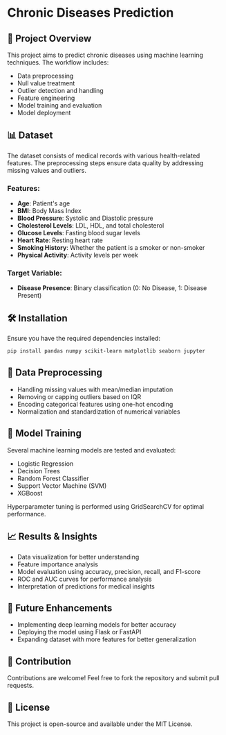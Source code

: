 
# Chronic Diseases Prediction

## 🚀 Project Overview
This project aims to predict chronic diseases using machine learning techniques. The workflow includes:
- Data preprocessing
- Null value treatment
- Outlier detection and handling
- Feature engineering
- Model training and evaluation
- Model deployment 

## 📊 Dataset
The dataset consists of medical records with various health-related features. The preprocessing steps ensure data quality by addressing missing values and outliers.

### Features:
- **Age**: Patient's age
- **BMI**: Body Mass Index
- **Blood Pressure**: Systolic and Diastolic pressure
- **Cholesterol Levels**: LDL, HDL, and total cholesterol
- **Glucose Levels**: Fasting blood sugar levels
- **Heart Rate**: Resting heart rate
- **Smoking History**: Whether the patient is a smoker or non-smoker
- **Physical Activity**: Activity levels per week

### Target Variable:
- **Disease Presence**: Binary classification (0: No Disease, 1: Disease Present)

## 🛠 Installation
Ensure you have the required dependencies installed:
```bash
pip install pandas numpy scikit-learn matplotlib seaborn jupyter
```

## 🔬 Data Preprocessing
- Handling missing values with mean/median imputation
- Removing or capping outliers based on IQR
- Encoding categorical features using one-hot encoding
- Normalization and standardization of numerical variables

## 🤖 Model Training
Several machine learning models are tested and evaluated:
- Logistic Regression
- Decision Trees
- Random Forest Classifier
- Support Vector Machine (SVM)
- XGBoost

Hyperparameter tuning is performed using GridSearchCV for optimal performance.

## 📈 Results & Insights
- Data visualization for better understanding
- Feature importance analysis
- Model evaluation using accuracy, precision, recall, and F1-score
- ROC and AUC curves for performance analysis
- Interpretation of predictions for medical insights

## 🚀 Future Enhancements
- Implementing deep learning models for better accuracy
- Deploying the model using Flask or FastAPI
- Expanding dataset with more features for better generalization

## 🤝 Contribution
Contributions are welcome! Feel free to fork the repository and submit pull requests.

## 📜 License
This project is open-source and available under the MIT License.
```

